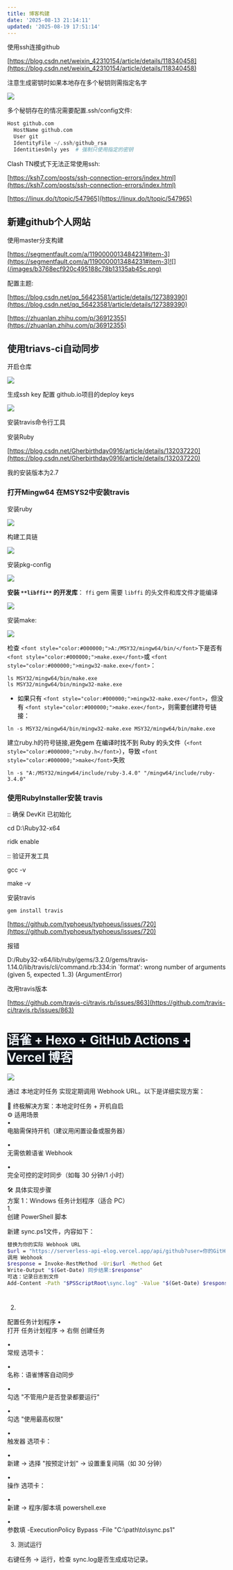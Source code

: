 ```yaml
---
title: 博客构建
date: '2025-08-13 21:14:11'
updated: '2025-08-19 17:51:14'
---
```

使用ssh连接github

[https://blog.csdn.net/weixin_42310154/article/details/118340458](https://blog.csdn.net/weixin_42310154/article/details/118340458)

注意生成密钥时如果本地存在多个秘钥则需指定名字

![](/images/db3b981c77c5a0e91766fda75907f61b.png)

多个秘钥存在的情况需要配置.ssh/config文件:

```python
Host github.com
  HostName github.com
  User git
  IdentityFile ~/.ssh/github_rsa
  IdentitiesOnly yes  # 强制只使用指定的密钥
```

Clash TN模式下无法正常使用ssh:

[https://ksh7.com/posts/ssh-connection-errors/index.html](https://ksh7.com/posts/ssh-connection-errors/index.html)

[https://linux.do/t/topic/547965](https://linux.do/t/topic/547965)

## 新建github个人网站
使用master分支构建

[https://segmentfault.com/a/1190000013484231#item-3](https://segmentfault.com/a/1190000013484231#item-3)![](/images/b3768ecf920c495188c78b13135ab45c.png)

配置主题:

[https://blog.csdn.net/qq_56423581/article/details/127389390](https://blog.csdn.net/qq_56423581/article/details/127389390)



[https://zhuanlan.zhihu.com/p/36912355](https://zhuanlan.zhihu.com/p/36912355)



## <font style="color:rgb(25, 27, 31);">使用triavs-ci自动同步</font>
 开启仓库

![](/images/50a4de5707b535da952dbd783342355c.png)

生成ssh key 配置 github.io项目的deploy keys

![](/images/596f5f77c42916166cff577db9b78af7.png)

安装travis命令行工具

安装Ruby

[https://blog.csdn.net/Gherbirthday0916/article/details/132037220](https://blog.csdn.net/Gherbirthday0916/article/details/132037220)

我的安装版本为2.7

### 打开Mingw64 在MSYS2中安装travis
安装ruby

![](/images/5a93a013565da2e39c88b8dfed0e7297.png)

构建工具链

![](/images/daf1e2887a2851c0f2666b02e018a58e.png)

安装pkg-config

![](/images/1f920db9f59eb3d5f6d82d7b6dc977c0.png)

**安装 **`**libffi**`** 的开发库**： `ffi` gem 需要 `libffi` 的头文件和库文件才能编译  

![](/images/4cebb6d63d1a649e12c3585e6717feee.png)

安装make:

![](/images/6a862025674f838f84b8e163321eee6d.png)

<font style="color:#000000;">检查 </font>`<font style="color:#000000;">A:/MSY32/mingw64/bin/</font>`<font style="color:#000000;">下是否有 </font>`<font style="color:#000000;">make.exe</font>`<font style="color:#000000;">或 </font>`<font style="color:#000000;">mingw32-make.exe</font>`<font style="color:#000000;">：</font>

```plain
ls MSY32/mingw64/bin/make.exe
ls MSY32/mingw64/bin/mingw32-make.exe
```

+ <font style="color:#000000;">如果只有</font><font style="color:#000000;"> </font>`<font style="color:#000000;">mingw32-make.exe</font>`<font style="color:#000000;">，但没有</font><font style="color:#000000;"> </font>`<font style="color:#000000;">make.exe</font>`<font style="color:#000000;">，则需要创建符号链接：</font>

```plain
ln -s MSY32/mingw64/bin/mingw32-make.exe MSY32/mingw64/bin/make.exe
```

建立ruby.h的符号链接,避<font style="color:#000000;">免</font><font style="color:#000000;">gem 在编译时找不到 Ruby 的头文件（</font>`<font style="color:#000000;">ruby.h</font>`<font style="color:#000000;">），导致 </font>`<font style="color:#000000;">make</font>`<font style="color:#000000;">失败</font>

`ln -s "A:/MSY32/mingw64/include/ruby-3.4.0" "/mingw64/include/ruby-3.4.0"`





### 使用RubyInstaller安装 travis
:: 确保 DevKit 已初始化

cd D:\Ruby32-x64

ridk enable



:: 验证开发工具

gcc -v

make -v

安装travis

```bash
gem install travis
```



[https://github.com/typhoeus/typhoeus/issues/720](https://github.com/typhoeus/typhoeus/issues/720)



报错

D:/Ruby32-x64/lib/ruby/gems/3.2.0/gems/travis-1.14.0/lib/travis/cli/command.rb:334:in `format': wrong number of arguments (given 5, expected 1..3) (ArgumentError)

改用travis版本

[https://github.com/travis-ci/travis.rb/issues/863](https://github.com/travis-ci/travis.rb/issues/863)



# <font style="color:rgb(240, 246, 252);background-color:rgb(13, 17, 23);">语雀 + Hexo + GitHub Actions + Vercel 博客</font>






![](/images/d239078f8ca69b74b5d4948627ba8bea.png)





通过 本地定时任务 实现定期调用 Webhook URL。以下是详细实现方案：

📌 终极解决方案：本地定时任务 + 开机自启  
⚙️ 适用场景  
•  
电脑需保持开机（建议用闲置设备或服务器）

•  
无需依赖语雀 Webhook

•  
完全可控的定时同步（如每 30 分钟/1 小时）

🛠️ 具体实现步骤  
方案 1：Windows 任务计划程序（适合 PC）  
1.  
创建 PowerShell 脚本

新建 sync.ps1文件，内容如下：

```bash
替换为你的实际 Webhook URL
$url = "https://serverless-api-elog.vercel.app/api/github?user=你的GitHub用户名&repo=仓库名&event_type=deploy&token=你的Token"
调用 Webhook
$response = Invoke-RestMethod -Uri$url -Method Get
Write-Output "$(Get-Date) 同步结果:$response"
可选：记录日志到文件
Add-Content -Path "$PSScriptRoot\sync.log" -Value "$(Get-Date) $response"
```

#   
2.  
配置任务计划程序
•  
打开 任务计划程序 → 右侧 创建任务

•  
常规 选项卡：

•  
名称：语雀博客自动同步

•  
勾选 "不管用户是否登录都要运行"

•  
勾选 "使用最高权限"

•  
触发器 选项卡：

•  
新建 → 选择 "按预定计划" → 设置重复间隔（如 30 分钟）

•  
操作 选项卡：

•  
新建 → 程序/脚本填 powershell.exe

•  
参数填 -ExecutionPolicy Bypass -File "C:\path\to\sync.ps1"

3. 测试运行

右键任务 → 运行，检查 sync.log是否生成成功记录。









